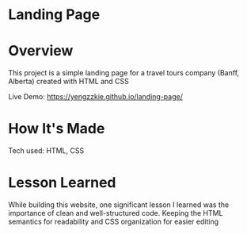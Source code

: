 # Landing Page
# Overview
This project is a simple landing page for a travel tours company (Banff, Alberta) created with HTML and CSS

Live Demo: https://yengzzkie.github.io/landing-page/

# How It's Made
Tech used: HTML, CSS

# Lesson Learned
While building this website, one significant lesson I learned was the importance of clean and well-structured code. Keeping the HTML semantics for readability and CSS organization for easier editing

